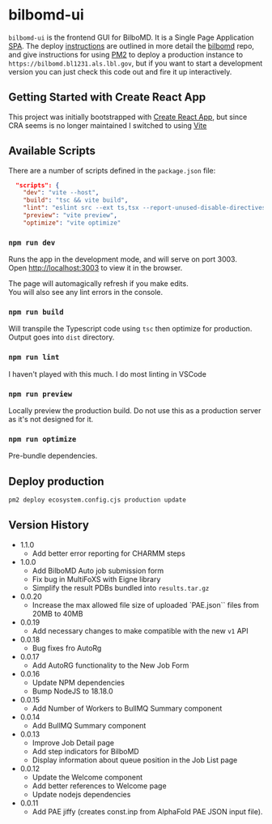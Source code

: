 # bilbomd-ui

`bilbomd-ui` is the frontend GUI for BilboMD. It is a Single Page Application [SPA](https://developer.mozilla.org/en-US/docs/Glossary/SPA). The deploy [instructions](https://github.com/bl1231/bilbomd#2-deploy-the-bilbomd-front-end-ui) are outlined in more detail the [bilbomd](https://github.com/bl1231/bilbomd) repo, and give instructions for using [PM2](https://pm2.keymetrics.io/docs/usage/quick-start/) to deploy a production instance to `https://bilbomd.bl1231.als.lbl.gov`, but if you want to start a development version you can just check this code out and fire it up interactively.

## Getting Started with Create React App

This project was initially bootstrapped with [Create React App](https://github.com/facebook/create-react-app), but since CRA seems is no longer maintained I switched to using [Vite](https://vitejs.dev/)

## Available Scripts

There are a number of scripts defined in the `package.json` file:

```json
  "scripts": {
    "dev": "vite --host",
    "build": "tsc && vite build",
    "lint": "eslint src --ext ts,tsx --report-unused-disable-directives --max-warnings 0",
    "preview": "vite preview",
    "optimize": "vite optimize"
```

### `npm run dev`

Runs the app in the development mode, and will serve on port 3003.\
Open [http://localhost:3003](http://localhost:3003) to view it in the browser.

The page will automagically refresh if you make edits.\
You will also see any lint errors in the console.

### `npm run build`

Will transpile the Typescript code using `tsc` then optimize for production. Output goes into `dist` directory.

### `npm run lint`

I haven't played with this much. I do most linting in VSCode

### `npm run preview`

Locally preview the production build. Do not use this as a production server as it's not designed for it.

### `npm run optimize`

Pre-bundle dependencies.

## Deploy production

```bash
pm2 deploy ecosystem.config.cjs production update
```

## Version History

- 1.1.0
  - Add better error reporting for CHARMM steps
- 1.0.0
  - Add BilboMD Auto job submission form
  - Fix bug in MultiFoXS with Eigne library
  - Simplify the result PDBs bundled into `results.tar.gz`
- 0.0.20
  - Increase the max allowed file size of uploaded `PAE.json`` files from 20MB to 40MB
- 0.0.19
  - Add necessary changes to make compatible with the new `v1` API
- 0.0.18
  - Bug fixes fro AutoRg
- 0.0.17
  - Add AutoRG functionality to the New Job Form
- 0.0.16
  - Update NPM dependencies
  - Bump NodeJS to 18.18.0
- 0.0.15
  - Add Number of Workers to BullMQ Summary component
- 0.0.14
  - Add BullMQ Summary component
- 0.0.13
  - Improve Job Detail page
  - Add step indicators for BilboMD
  - Display information about queue position in the Job List page
- 0.0.12
  - Update the Welcome component
  - Add better references to Welcome page
  - Update nodejs dependencies
- 0.0.11
  - Add PAE jiffy (creates const.inp from AlphaFold PAE JSON input file).
